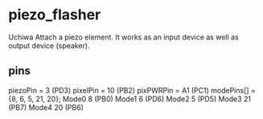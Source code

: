 # piezo_flasher
Uchiwa
Attach a piezo element. It works as an input device as well as output device (speaker).

## pins

piezoPin = 3 (PD3)
pixelPin = 10 (PB2)
pixPWRPin = A1 (PC1)
modePins[] = {8, 6, 5, 21, 20};
Mode0 8 (PB0)
Mode1 6 (PD6)
Mode2 5 (PD5)
Mode3 21 (PB7)
Mode4 20 (PB6)
